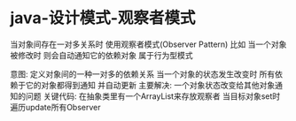# java-设计模式-观察者模式

当对象间存在一对多关系时 使用观察者模式(Observer Pattern) 比如 当一个对象被修改时 则会自动通知它的依赖对象 属于行为型模式

意图: 定义对象间的一种一对多的依赖关系 当一个对象的状态发生改变时 所有依赖于它的对象都得到通知 并自动更新
主要解决: 一个对象状态改变给其他对象通知的问题 
关键代码: 在抽象类里有一个ArrayList来存放观察者 当目标对象set时 遍历update所有Observer




    
    

